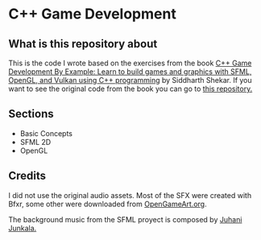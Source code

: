 # C++ Game Development

## What is this repository about

This is the code I wrote based on the exercises from the book [C++ Game Development By Example: Learn to build games and graphics with SFML, OpenGL, and Vulkan using C++ programming](https://www.packtpub.com/product/c-game-development-by-example/9781789535303) by Siddharth Shekar. If you want to see the original code from the book you can go to [this repository.](https://github.com/PacktPublishing/CPP-Game-Development-By-Example)

## Sections

- Basic Concepts
- SFML 2D
- OpenGL

## Credits
I did not use the original audio assets. Most of the SFX were created with Bfxr, some other were downloaded from [OpenGameArt.org](https://opengameart.org/).

The background music from the SFML proyect is composed by [Juhani Junkala.](https://opengameart.org/content/5-chiptunes-action)